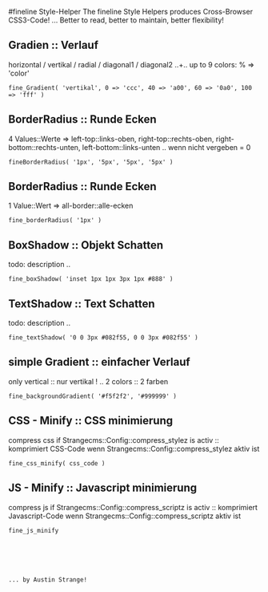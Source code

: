 #fineline Style-Helper
The fineline Style Helpers produces Cross-Browser CSS3-Code! ... Better to read, better to maintain, better flexibility!

##	Gradien :: Verlauf 	
horizontal / vertikal / radial / diagonal1 / diagonal2 ..+.. up to 9 colors:  % => 'color'
	
	fine_Gradient( 'vertikal', 0 => 'ccc', 40 => 'a00', 60 => '0a0', 100 => 'fff' )


##	BorderRadius :: Runde Ecken
4 Values::Werte => left-top::links-oben, right-top::rechts-oben, right-bottom::rechts-unten, left-bottom::links-unten .. wenn nicht vergeben = 0
	
	fineBorderRadius( '1px', '5px', '5px', '5px' )


##	BorderRadius :: Runde Ecken
1 Value::Wert => all-border::alle-ecken
	
	fine_borderRadius( '1px' )


##	BoxShadow :: Objekt Schatten
todo: description .. 
	
	fine_boxShadow( 'inset 1px 1px 3px 1px #888' )


##	TextShadow :: Text Schatten
todo: description .. 
	
	fine_textShadow( '0 0 3px #082f55, 0 0 3px #082f55' )


##	simple Gradient :: einfacher Verlauf
only vertical :: nur vertikal ! .. 2 colors :: 2 farben
	
	fine_backgroundGradient( '#f5f2f2', '#999999' )


##	CSS - Minify :: CSS minimierung
compress css if Strangecms::Config::compress_stylez is activ :: komprimiert CSS-Code wenn Strangecms::Config::compress_stylez aktiv ist
	
	fine_css_minify( css_code )


##	JS - Minify :: Javascript minimierung
compress js if Strangecms::Config::compress_scriptz is activ :: komprimiert Javascript-Code wenn Strangecms::Config::compress_scriptz aktiv ist
	
	fine_js_minify





	
	... by Austin Strange!